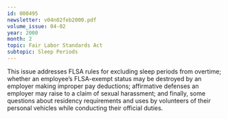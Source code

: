```yaml
---
id: 000495
newsletter: v04n02feb2000.pdf
volume_issue: 04-02
year: 2000
month: 2
topic: Fair Labor Standards Act
subtopic: Sleep Periods
---
```


This issue addresses FLSA rules for excluding sleep periods from overtime; whether an employee’s FLSA-exempt status may be destroyed by an employer making improper pay deductions; affirmative defenses an employer may raise to a claim of sexual  harassment; and finally, some questions about residency requirements and uses by volunteers of their personal vehicles while conducting their official duties.